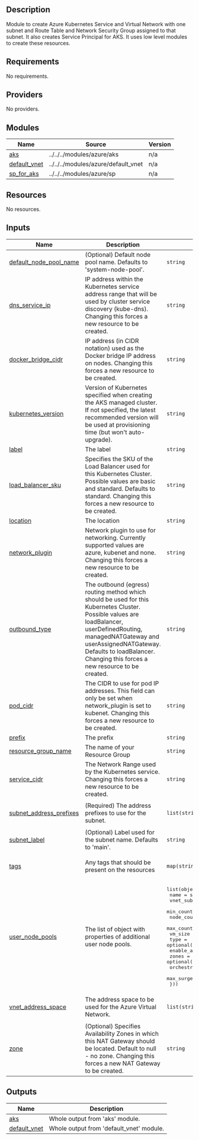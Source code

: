 ## Description

Module to create Azure Kubernetes Service and Virtual Network with one subnet and Route Table and Network Security Group assigned to that subnet. It also creates Service Principal for AKS. It uses low level modules to create these resources.

## Requirements

No requirements.

## Providers

No providers.

## Modules

| Name | Source | Version |
|------|--------|---------|
| <a name="module_aks"></a> [aks](#module\_aks) | ../../../modules/azure/aks | n/a |
| <a name="module_default_vnet"></a> [default\_vnet](#module\_default\_vnet) | ../../../modules/azure/default_vnet | n/a |
| <a name="module_sp_for_aks"></a> [sp\_for\_aks](#module\_sp\_for\_aks) | ../../../modules/azure/sp | n/a |

## Resources

No resources.

## Inputs

| Name | Description | Type | Default | Required |
|------|-------------|------|---------|:--------:|
| <a name="input_default_node_pool_name"></a> [default\_node\_pool\_name](#input\_default\_node\_pool\_name) | (Optional) Default node pool name. Defaults to 'system-node-pool'. | `string` | `"nodepool"` | no |
| <a name="input_dns_service_ip"></a> [dns\_service\_ip](#input\_dns\_service\_ip) | IP address within the Kubernetes service address range that will be used by cluster service discovery (kube-dns). Changing this forces a new resource to be created. | `string` | `"10.0.0.10"` | no |
| <a name="input_docker_bridge_cidr"></a> [docker\_bridge\_cidr](#input\_docker\_bridge\_cidr) | IP address (in CIDR notation) used as the Docker bridge IP address on nodes. Changing this forces a new resource to be created. | `string` | `"172.17.0.1/16"` | no |
| <a name="input_kubernetes_version"></a> [kubernetes\_version](#input\_kubernetes\_version) | Version of Kubernetes specified when creating the AKS managed cluster. If not specified, the latest recommended version will be used at provisioning time (but won't auto-upgrade). | `string` | `"1.24.9"` | no |
| <a name="input_label"></a> [label](#input\_label) | The label | `string` | n/a | yes |
| <a name="input_load_balancer_sku"></a> [load\_balancer\_sku](#input\_load\_balancer\_sku) | Specifies the SKU of the Load Balancer used for this Kubernetes Cluster. Possible values are basic and standard. Defaults to standard. Changing this forces a new resource to be created. | `string` | `"standard"` | no |
| <a name="input_location"></a> [location](#input\_location) | The location | `string` | n/a | yes |
| <a name="input_network_plugin"></a> [network\_plugin](#input\_network\_plugin) | Network plugin to use for networking. Currently supported values are azure, kubenet and none. Changing this forces a new resource to be created. | `string` | `"kubenet"` | no |
| <a name="input_outbound_type"></a> [outbound\_type](#input\_outbound\_type) | The outbound (egress) routing method which should be used for this Kubernetes Cluster. Possible values are loadBalancer, userDefinedRouting, managedNATGateway and userAssignedNATGateway. Defaults to loadBalancer. Changing this forces a new resource to be created. | `string` | `"loadBalancer"` | no |
| <a name="input_pod_cidr"></a> [pod\_cidr](#input\_pod\_cidr) | The CIDR to use for pod IP addresses. This field can only be set when network\_plugin is set to kubenet. Changing this forces a new resource to be created. | `string` | `"10.244.0.0/16"` | no |
| <a name="input_prefix"></a> [prefix](#input\_prefix) | The prefix | `string` | n/a | yes |
| <a name="input_resource_group_name"></a> [resource\_group\_name](#input\_resource\_group\_name) | The name of your Resource Group | `string` | n/a | yes |
| <a name="input_service_cidr"></a> [service\_cidr](#input\_service\_cidr) | The Network Range used by the Kubernetes service. Changing this forces a new resource to be created. | `string` | `"10.0.0.0/16"` | no |
| <a name="input_subnet_address_prefixes"></a> [subnet\_address\_prefixes](#input\_subnet\_address\_prefixes) | (Required) The address prefixes to use for the subnet. | `list(string)` | <pre>[<br>  "10.1.1.0/24"<br>]</pre> | no |
| <a name="input_subnet_label"></a> [subnet\_label](#input\_subnet\_label) | (Optional) Label used for the subnet name. Defaults to 'main'. | `string` | `"main"` | no |
| <a name="input_tags"></a> [tags](#input\_tags) | Any tags that should be present on the resources | `map(string)` | <pre>{<br>  "tfTest": true<br>}</pre> | no |
| <a name="input_user_node_pools"></a> [user\_node\_pools](#input\_user\_node\_pools) | The list of object with properties of additional user node pools. | <pre>list(object({<br>    name                 = string<br>    vnet_subnet_id       = string<br>    min_count            = optional(number)<br>    node_count           = optional(number)<br>    max_count            = optional(number)<br>    vm_size              = optional(string)<br>    type                 = optional(string)<br>    enable_auto_scaling  = optional(bool)<br>    zones                = optional(list(string))<br>    orchestrator_version = optional(string)<br>    max_surge_on_upgrade = optional(string)<br>  }))</pre> | `[]` | no |
| <a name="input_vnet_address_space"></a> [vnet\_address\_space](#input\_vnet\_address\_space) | The address space to be used for the Azure Virtual Network. | `list(string)` | <pre>[<br>  "10.1.0.0/16"<br>]</pre> | no |
| <a name="input_zone"></a> [zone](#input\_zone) | (Optional) Specifies Availability Zones in which this NAT Gateway should be located. Default to null - no zone. Changing this forces a new NAT Gateway to be created. | `string` | `null` | no |

## Outputs

| Name | Description |
|------|-------------|
| <a name="output_aks"></a> [aks](#output\_aks) | Whole output from 'aks' module. |
| <a name="output_default_vnet"></a> [default\_vnet](#output\_default\_vnet) | Whole output from 'default\_vnet' module. |
